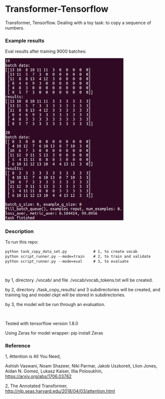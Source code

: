 # Transformer-Tensorflow

Transformer, Tensorflow. Dealing with a toy task: to copy a sequence of numbers.

### Example results

Eval results after training 9000 batches:

<img src="https://github.com/Li-Ming-Fan/transformer-tensorflow/blob/master/aaa_task_copy_result_examples/eval_result.PNG" width="384">


### Description
  
To run this repo:

```
python task_copy_data_set.py            # 1, to create vocab
python script_runner.py --mode=train    # 2, to train and validate
python script_runner.py --mode=eval     # 3, to evaluate
```
  
</br>

by 1, directory ./vocab/ and file ./vocab/vocab_tokens.txt will be created. 
  
by 2, directory ./task_copy_results/ and 3 subdirectories will be created, and training log and model ckpt will be stored in subdirectories.
  
by 3, the model will be run through an evaluation.


</br>

Tested with tensorflow version 1.8.0

Using Zeras for model wrapper: pip install Zeras


### Reference
  
1, Attention is All You Need,

Ashish Vaswani, Noam Shazeer, Niki Parmar, Jakob Uszkoreit, Llion Jones, Aidan N. Gomez, Lukasz Kaiser, Illia Polosukhin, https://arxiv.org/abs/1706.03762

2, The Annotated Transformer, http://nlp.seas.harvard.edu/2018/04/03/attention.html



